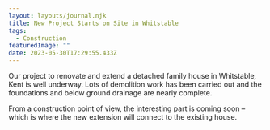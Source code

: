 ```yaml
---
layout: layouts/journal.njk
title: New Project Starts on Site in Whitstable
tags:
  - Construction
featuredImage: ""
date: 2023-05-30T17:29:55.433Z
---
```

Our project to renovate and extend a detached family house in Whitstable, Kent is well underway. Lots of demolition work has been carried out and the foundations and below ground drainage are nearly complete. 

From a construction point of view, the interesting part is coming soon – which is where the new extension will connect to the existing house. 